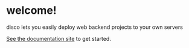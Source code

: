 # welcome!

disco lets you easily deploy web backend projects to your own servers

[See the documentation site](https://docs.letsdisco.dev/) to get started.
